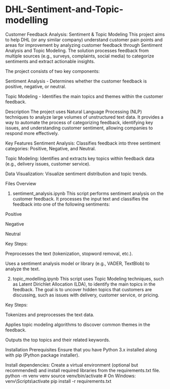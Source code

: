 # DHL-Sentiment-and-Topic-modelling
Customer Feedback Analysis: Sentiment & Topic Modeling
This project aims to help DHL (or any similar company) understand customer pain points and areas for improvement by analyzing customer feedback through Sentiment Analysis and Topic Modeling. The solution processes feedback from multiple sources (e.g., surveys, complaints, social media) to categorize sentiments and extract actionable insights.

The project consists of two key components:

Sentiment Analysis - Determines whether the customer feedback is positive, negative, or neutral.

Topic Modeling - Identifies the main topics and themes within the customer feedback.

Description
The project uses Natural Language Processing (NLP) techniques to analyze large volumes of unstructured text data. It provides a way to automate the process of categorizing feedback, identifying key issues, and understanding customer sentiment, allowing companies to respond more effectively.

Key Features
Sentiment Analysis: Classifies feedback into three sentiment categories: Positive, Negative, and Neutral.

Topic Modeling: Identifies and extracts key topics within feedback data (e.g., delivery issues, customer service).

Data Visualization: Visualize sentiment distribution and topic trends.

Files Overview
1. sentiment_analysis.ipynb
This script performs sentiment analysis on the customer feedback. It processes the input text and classifies the feedback into one of the following sentiments:

Positive

Negative

Neutral

Key Steps:

Preprocesses the text (tokenization, stopword removal, etc.).

Uses a sentiment analysis model or library (e.g., VADER, TextBlob) to analyze the text.

2. topic_modelling.ipynb
This script uses Topic Modeling techniques, such as Latent Dirichlet Allocation (LDA), to identify the main topics in the feedback. The goal is to uncover hidden topics that customers are discussing, such as issues with delivery, customer service, or pricing.

Key Steps:

Tokenizes and preprocesses the text data.

Applies topic modeling algorithms to discover common themes in the feedback.

Outputs the top topics and their related keywords.

Installation
Prerequisites
Ensure that you have Python 3.x installed along with pip (Python package installer).



Install dependencies: Create a virtual environment (optional but recommended) and install required libraries from the requirements.txt file.
python -m venv venv
source venv/bin/activate  # On Windows: venv\Scripts\activate
pip install -r requirements.txt





